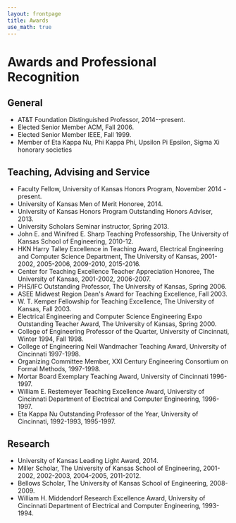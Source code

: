 ```yaml
---
layout: frontpage
title: Awards
use_math: true
---
```

# Awards and Professional Recognition

## General
  * AT&T Foundation Distinguished Professor, 2014--present.
  * Elected Senior Member ACM, Fall 2006.
  * Elected Senior Member IEEE, Fall 1999.
* Member of Eta Kappa Nu, Phi Kappa Phi, Upsilon Pi Epsilon, Sigma Xi honorary societies

## Teaching, Advising and Service
  * Faculty Fellow, University of Kansas Honors Program, November 2014 - present.
  * University of Kansas Men of Merit Honoree, 2014.
  * University of Kansas Honors Program Outstanding Honors Adviser, 2013.
  * University Scholars Seminar instructor, Spring 2013.
  * John E. and Winifred E. Sharp Teaching Professorship, The University of Kansas School of Engineering, 2010-12.
  * HKN Harry Talley Excellence in Teaching Award, Electrical Engineering and Computer Science Department, The University of Kansas, 2001-2002, 2005-2006, 2009-2010, 2015-2016.
  * Center for Teaching Excellence Teacher Appreciation Honoree, The University of Kansas, 2001-2002, 2006-2007.
  * PHS/IFC Outstanding Professor, The University of Kansas, Spring 2006.
  * ASEE Midwest Region Dean's Award for Teaching Excellence, Fall 2003.
  * W. T. Kemper Fellowship for Teaching Excellence, The University of Kansas, Fall 2003.
  * Electrical Engineering and Computer Science Engineering Expo Outstanding Teacher Award, The University of Kansas, Spring 2000.
  * College of Engineering Professor of the Quarter, University of Cincinnati, Winter 1994, Fall 1998.
  * College of Engineering Neil Wandmacher Teaching Award, University of Cincinnati 1997-1998.
  * Organizing Committee Member, XXI Century Engineering Consortium on Formal Methods, 1997-1998.
  * Mortar Board Exemplary Teaching Award, University of Cincinnati 1996-1997.
  * William E. Restemeyer Teaching Excellence Award, University of Cincinnati Department of Electrical and Computer Engineering, 1996-1997.
  * Eta Kappa Nu Outstanding Professor of the Year, University of Cincinnati, 1992-1993, 1995-1997.

## Research  
  * University of Kansas Leading Light Award, 2014.
  * Miller Scholar, The University of Kansas School of Engineering, 2001-2002, 2002-2003, 2004-2005, 2011-2012.
  * Bellows Scholar, The University of Kansas School of Engineering, 2008-2009.
  * William H. Middendorf Research Excellence Award, University of Cincinnati Department of Electrical and Computer Engineering, 1993-1994.
